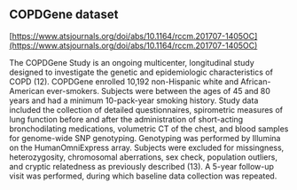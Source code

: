 ## COPDGene dataset

[https://www.atsjournals.org/doi/abs/10.1164/rccm.201707-1405OC](https://www.atsjournals.org/doi/abs/10.1164/rccm.201707-1405OC)

The COPDGene Study is an ongoing multicenter, longitudinal study designed to investigate the genetic and epidemiologic characteristics of COPD (12). COPDGene enrolled 10,192 non-Hispanic white and African-American ever-smokers. Subjects were between the ages of 45 and 80 years and had a minimum 10-pack-year smoking history. Study data included the collection of detailed questionnaires, spirometric measures of lung function before and after the administration of short-acting bronchodilating medications, volumetric CT of the chest, and blood samples for genome-wide SNP genotyping. Genotyping was performed by Illumina on the HumanOmniExpress array. Subjects were excluded for missingness, heterozygosity, chromosomal aberrations, sex check, population outliers, and cryptic relatedness as previously described (13). A 5-year follow-up visit was performed, during which baseline data collection was repeated.
